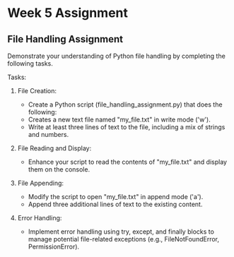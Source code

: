 # Week 5 Assignment

## File Handling Assignment

Demonstrate your understanding of Python file handling by completing the following tasks.

Tasks:

1. File Creation:
   - Create a Python script (file_handling_assignment.py) that does the following:
   - Creates a new text file named "my_file.txt" in write mode ('w').
   - Write at least three lines of text to the file, including a mix of strings and numbers.

2. File Reading and Display:
   - Enhance your script to read the contents of "my_file.txt" and display them on the console.

3. File Appending:
   - Modify the script to open "my_file.txt" in append mode ('a').
   - Append three additional lines of text to the existing content.

4. Error Handling:
   - Implement error handling using try, except, and finally blocks to manage potential file-related exceptions (e.g., FileNotFoundError, PermissionError).
